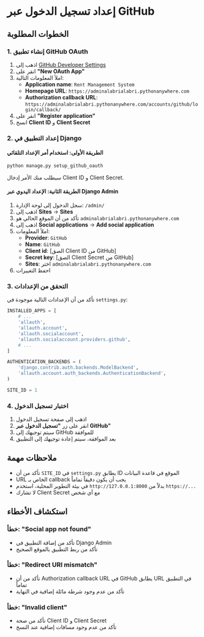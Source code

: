 # إعداد تسجيل الدخول عبر GitHub

## الخطوات المطلوبة

### 1. إنشاء تطبيق GitHub OAuth

1. اذهب إلى [GitHub Developer Settings](https://github.com/settings/developers)
2. انقر على **"New OAuth App"**
3. املأ المعلومات التالية:
   - **Application name**: `Rent Management System`
   - **Homepage URL**: `https://adminalabrialabri.pythonanywhere.com`
   - **Authorization callback URL**: `https://adminalabrialabri.pythonanywhere.com/accounts/github/login/callback/`
4. انقر على **"Register application"**
5. انسخ **Client ID** و **Client Secret**

### 2. إعداد التطبيق في Django

#### الطريقة الأولى: استخدام أمر الإعداد التلقائي

```bash
python manage.py setup_github_oauth
```

سيطلب منك الأمر إدخال Client ID و Client Secret.

#### الطريقة الثانية: الإعداد اليدوي عبر Django Admin

1. سجل الدخول إلى لوحة الإدارة: `/admin/`
2. اذهب إلى **Sites** → **Sites**
3. تأكد من أن الموقع الحالي هو `adminalabrialabri.pythonanywhere.com`
4. اذهب إلى **Social applications** → **Add social application**
5. املأ المعلومات:
   - **Provider**: `GitHub`
   - **Name**: `GitHub`
   - **Client id**: [الصق Client ID من GitHub]
   - **Secret key**: [الصق Client Secret من GitHub]
   - **Sites**: اختر `adminalabrialabri.pythonanywhere.com`
6. احفظ التغييرات

### 3. التحقق من الإعدادات

تأكد من أن الإعدادات التالية موجودة في `settings.py`:

```python
INSTALLED_APPS = [
    # ...
    'allauth',
    'allauth.account',
    'allauth.socialaccount',
    'allauth.socialaccount.providers.github',
    # ...
]

AUTHENTICATION_BACKENDS = (
    'django.contrib.auth.backends.ModelBackend',
    'allauth.account.auth_backends.AuthenticationBackend',
)

SITE_ID = 1
```

### 4. اختبار تسجيل الدخول

1. اذهب إلى صفحة تسجيل الدخول
2. انقر على زر **"تسجيل الدخول عبر GitHub"**
3. سيتم توجيهك إلى GitHub للموافقة
4. بعد الموافقة، سيتم إعادة توجيهك إلى التطبيق

## ملاحظات مهمة

- تأكد من أن `SITE_ID` في `settings.py` يطابق ID الموقع في قاعدة البيانات
- URL الخاص بـ callback يجب أن يكون دقيقاً تماماً
- في بيئة التطوير المحلية، استخدم `http://127.0.0.1:8000` بدلاً من `https://...`
- لا تشارك Client Secret مع أي شخص

## استكشاف الأخطاء

### خطأ: "Social app not found"
- تأكد من إضافة التطبيق في Django Admin
- تأكد من ربط التطبيق بالموقع الصحيح

### خطأ: "Redirect URI mismatch"
- تأكد من أن Authorization callback URL في GitHub يطابق URL في التطبيق تماماً
- تأكد من عدم وجود شرطة مائلة إضافية في النهاية

### خطأ: "Invalid client"
- تأكد من صحة Client ID و Client Secret
- تأكد من عدم وجود مسافات إضافية عند النسخ
